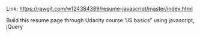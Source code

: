 Link: https://rawgit.com/w124384389/resume-javascript/master/index.html


Build this resume page through Udacity course "JS basics" using javascript, jQuery
